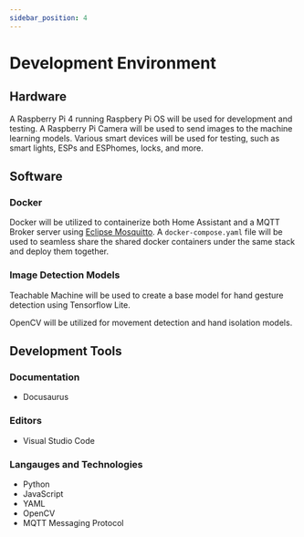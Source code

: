 ```yaml
---
sidebar_position: 4
---
```


# Development Environment

## Hardware

A Raspberry Pi 4 running Raspbery Pi OS will be used for development and testing. A Raspberry Pi Camera will be used to send images to the machine learning models. Various smart devices will be used for testing, such as smart lights, ESPs and ESPhomes, locks, and more.

## Software

### Docker

Docker will be utilized to containerize both Home Assistant and a MQTT Broker server using [Eclipse Mosquitto](https://mosquitto.org/). A `docker-compose.yaml` file will be used to seamless share the shared docker containers under the same stack and deploy them together.

### Image Detection Models

Teachable Machine will be used to create a base model for hand gesture detection using Tensorflow Lite.

OpenCV will be utilized for movement detection and hand isolation models.

## Development Tools

### Documentation

- Docusaurus

### Editors

- Visual Studio Code

### Langauges and Technologies

- Python
- JavaScript
- YAML
- OpenCV
- MQTT Messaging Protocol
